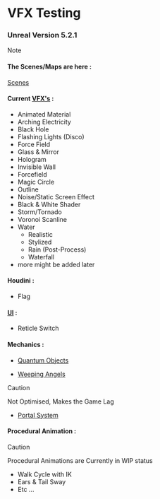 # VFX Testing

### Unreal Version 5.2.1

> [!NOTE]
> #### The Scenes/Maps are here :
> [Scenes](https://github.com/Loris-Moreau/VFX_Testing/tree/main/Content/Maps "Maps")


#### **Current [VFX's](https://github.com/Loris-Moreau/VFX_Testing/tree/main/Content/VFX "VFX Folder") :**

- Animated Material
- Arching Electricity
- Black Hole
- Flashing Lights (Disco)
- Force Field
- Glass & Mirror
- Hologram
- Invisible Wall
- Forcefield
- Magic Circle
- Outline
- Noise/Static Screen Effect
- Black & White Shader
- Storm/Tornado
- Voronoi Scanline
- Water
  - Realistic
  - Stylized
  - Rain (Post-Process)
  - Waterfall
- more might be added later

#### **Houdini :**
- Flag

#### **[UI](https://github.com/Loris-Moreau/VFX_Testing/tree/main/Content/UI "UI Folder") :**

- Reticle Switch


#### **Mechanics :**

- [Quantum Objects](https://github.com/Loris-Moreau/VFX_Testing/tree/main/Content/Quantum_Object "Quantum Obj Folder")

- [Weeping Angels](https://github.com/Loris-Moreau/VFX_Testing/tree/main/Content/Weeping_Angels "Don't Look Away")

> [!CAUTION]
> Not Optimised, Makes the Game Lag
> - [Portal System](https://github.com/Loris-Moreau/VFX_Testing/tree/main/Content/Portal_System "Portals")


#### **Procedural Animation :**

> [!CAUTION]
> Procedural Animations are Currently in WIP status

- Walk Cycle with IK
- Ears & Tail Sway
- Etc ...
